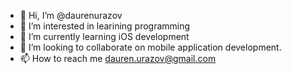 - 👋 Hi, I’m @daurenurazov
- 👀 I’m interested in learining programming
- 🌱 I’m currently learning iOS development
- 💞️ I’m looking to collaborate on mobile application development.
- 📫 How to reach me dauren.urazov@gmail.com

<!---
daurenurazov/daurenurazov is a ✨ special ✨ repository because its `README.md` (this file) appears on your GitHub profile.
You can click the Preview link to take a look at your changes.
--->
